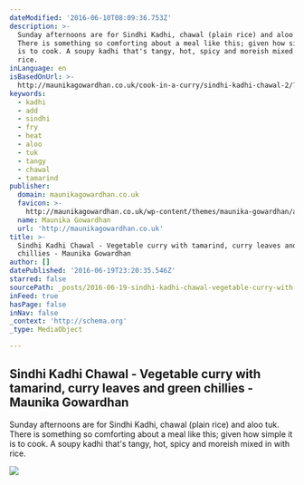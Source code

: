 ```yaml
---
dateModified: '2016-06-10T08:09:36.753Z'
description: >-
  Sunday afternoons are for Sindhi Kadhi, chawal (plain rice) and aloo tuk.
  There is something so comforting about a meal like this; given how simple it
  is to cook. A soupy kadhi that's tangy, hot, spicy and moreish mixed in with
  rice.
inLanguage: en
isBasedOnUrl: >-
  http://maunikagowardhan.co.uk/cook-in-a-curry/sindhi-kadhi-chawal-2/?utm_source=Subscribers&utm_campaign=7a135503ce-MAILCHIMP_EMAIL&utm_medium=email&utm_term=0_0952c8dbe8-7a135503ce-34183105
keywords:
  - kadhi
  - add
  - sindhi
  - fry
  - heat
  - aloo
  - tuk
  - tangy
  - chawal
  - tamarind
publisher:
  domain: maunikagowardhan.co.uk
  favicon: >-
    http://maunikagowardhan.co.uk/wp-content/themes/maunika-gowardhan/assets/images/favicon-194x194.png
  name: Maunika Gowardhan
  url: 'http://maunikagowardhan.co.uk'
title: >-
  Sindhi Kadhi Chawal - Vegetable curry with tamarind, curry leaves and green
  chillies - Maunika Gowardhan
author: []
datePublished: '2016-06-19T23:20:35.546Z'
starred: false
sourcePath: _posts/2016-06-19-sindhi-kadhi-chawal-vegetable-curry-with-tamarind-curry-l.md
inFeed: true
hasPage: false
inNav: false
_context: 'http://schema.org'
_type: MediaObject

---
```

<article style=""><h1>Sindhi Kadhi Chawal - Vegetable curry with tamarind, curry leaves and green chillies - Maunika Gowardhan</h1><p>Sunday afternoons are for Sindhi Kadhi, chawal (plain rice) and aloo tuk. There is something so comforting about a meal like this; given how simple it is to cook. A soupy kadhi that's tangy, hot, spicy and moreish mixed in with rice.</p><img src="http://maunikagowardhan.co.uk/wp-content/uploads/2016/05/Sindhi-Kadhi.jpg" /></article>